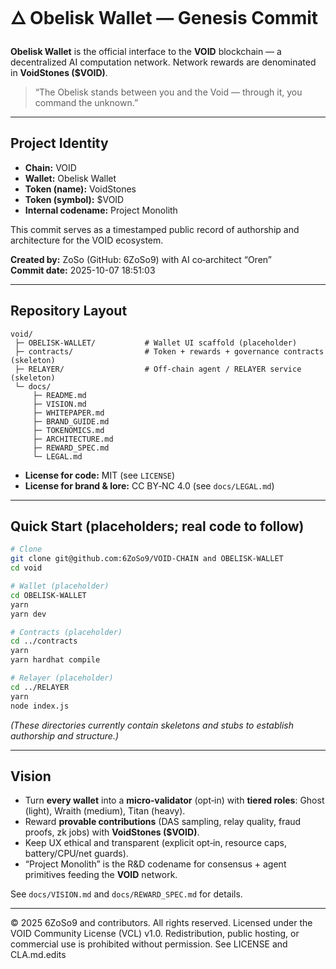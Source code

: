 # 🜂 Obelisk Wallet — Genesis Commit

**Obelisk Wallet** is the official interface to the **VOID** blockchain — a decentralized AI computation network.
Network rewards are denominated in **VoidStones ($VOID)**.

> “The Obelisk stands between you and the Void — through it, you command the unknown.”

---

## Project Identity

- **Chain:** VOID  
- **Wallet:** Obelisk Wallet  
- **Token (name):** VoidStones  
- **Token (symbol):** $VOID  
- **Internal codename:** Project Monolith  

This commit serves as a timestamped public record of authorship and architecture for the VOID ecosystem.

**Created by:** ZoSo (GitHub: 6ZoSo9) with AI co‑architect “Oren”  
**Commit date:** 2025-10-07 18:51:03

---

## Repository Layout

```
void/
 ├─ OBELISK-WALLET/           # Wallet UI scaffold (placeholder)
 ├─ contracts/                # Token + rewards + governance contracts (skeleton)
 ├─ RELAYER/                  # Off-chain agent / RELAYER service (skeleton)
 └─ docs/
     ├─ README.md
     ├─ VISION.md
     ├─ WHITEPAPER.md
     ├─ BRAND_GUIDE.md
     ├─ TOKENOMICS.md
     ├─ ARCHITECTURE.md
     ├─ REWARD_SPEC.md
     └─ LEGAL.md
```

- **License for code:** MIT (see `LICENSE`)  
- **License for brand & lore:** CC BY‑NC 4.0 (see `docs/LEGAL.md`)

---

## Quick Start (placeholders; real code to follow)

```bash
# Clone
git clone git@github.com:6ZoSo9/VOID-CHAIN and OBELISK-WALLET
cd void

# Wallet (placeholder)
cd OBELISK-WALLET
yarn
yarn dev

# Contracts (placeholder)
cd ../contracts
yarn
yarn hardhat compile

# Relayer (placeholder)
cd ../RELAYER
yarn
node index.js
```
*(These directories currently contain skeletons and stubs to establish authorship and structure.)*

---

## Vision

- Turn **every wallet** into a **micro‑validator** (opt‑in) with **tiered roles**: Ghost (light), Wraith (medium), Titan (heavy).
- Reward **provable contributions** (DAS sampling, relay quality, fraud proofs, zk jobs) with **VoidStones ($VOID)**.
- Keep UX ethical and transparent (explicit opt‑in, resource caps, battery/CPU/net guards).
- “Project Monolith” is the R&D codename for consensus + agent primitives feeding the **VOID** network.

See `docs/VISION.md` and `docs/REWARD_SPEC.md` for details.

---
© 2025 6ZoSo9 and contributors. All rights reserved.
Licensed under the VOID Community License (VCL) v1.0. Redistribution, public hosting, or commercial use is prohibited without permission.
See LICENSE and CLA.md.edits

